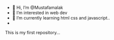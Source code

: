 - 👋 Hi, I’m @Mustafamalak
- 👀 I’m interested in web dev
- 🌱 I’m currently learning html css and javascript..
- <br>
This is my first repository...
